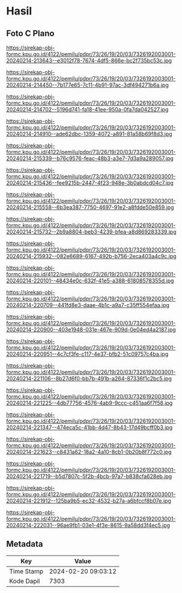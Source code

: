 # Hasil

## Foto C Plano

https://sirekap-obj-formc.kpu.go.id/4122/pemilu/pdpr/73/26/19/20/03/7326192003001-20240214-213643--e3012f78-7674-4df5-866e-bc2f735bc53c.jpg

https://sirekap-obj-formc.kpu.go.id/4122/pemilu/pdpr/73/26/19/20/03/7326192003001-20240214-214450--7b177e65-7c11-4b91-97ac-3df494271b6a.jpg

https://sirekap-obj-formc.kpu.go.id/4122/pemilu/pdpr/73/26/19/20/03/7326192003001-20240214-214702--5196d741-fa18-41ee-950a-0fa7da042527.jpg

https://sirekap-obj-formc.kpu.go.id/4122/pemilu/pdpr/73/26/19/20/03/7326192003001-20240214-214910--ade62dbc-1359-4072-a891-81a58b69f8d3.jpg

https://sirekap-obj-formc.kpu.go.id/4122/pemilu/pdpr/73/26/19/20/03/7326192003001-20240214-215339--b76c9576-feac-48b3-a3e7-7d3a9a289057.jpg

https://sirekap-obj-formc.kpu.go.id/4122/pemilu/pdpr/73/26/19/20/03/7326192003001-20240214-215436--fee9215b-2447-4f23-948e-3b0abdcd04c7.jpg

https://sirekap-obj-formc.kpu.go.id/4122/pemilu/pdpr/73/26/19/20/03/7326192003001-20240214-215558--6b3ea387-7750-4697-91e2-a8fdde50e859.jpg

https://sirekap-obj-formc.kpu.go.id/4122/pemilu/pdpr/73/26/19/20/03/7326192003001-20240214-215732--2b9a8804-beb3-4239-bfea-a8d869283339.jpg

https://sirekap-obj-formc.kpu.go.id/4122/pemilu/pdpr/73/26/19/20/03/7326192003001-20240214-215932--082e6689-6167-492b-b756-2eca403a4c9c.jpg

https://sirekap-obj-formc.kpu.go.id/4122/pemilu/pdpr/73/26/19/20/03/7326192003001-20240214-220101--48434e0c-632f-41e5-a388-61808578355d.jpg

https://sirekap-obj-formc.kpu.go.id/4122/pemilu/pdpr/73/26/19/20/03/7326192003001-20240214-220709--441fd8e3-daae-4b1c-a9a7-c35ff554efaa.jpg

https://sirekap-obj-formc.kpu.go.id/4122/pemilu/pdpr/73/26/19/20/03/7326192003001-20240214-220900--403e1948-031e-467e-909d-0e04ed4a2187.jpg

https://sirekap-obj-formc.kpu.go.id/4122/pemilu/pdpr/73/26/19/20/03/7326192003001-20240214-220951--4c7cf3fe-c117-4e37-bfb2-51c09757c4ba.jpg

https://sirekap-obj-formc.kpu.go.id/4122/pemilu/pdpr/73/26/19/20/03/7326192003001-20240214-221106--8b27d6f0-bb7b-491b-a264-87336f1c2bc5.jpg

https://sirekap-obj-formc.kpu.go.id/4122/pemilu/pdpr/73/26/19/20/03/7326192003001-20240214-221225--4db77756-4576-4ab9-9ccc-c451aa6f7f58.jpg

https://sirekap-obj-formc.kpu.go.id/4122/pemilu/pdpr/73/26/19/20/03/7326192003001-20240214-221347--474eca5c-41bb-4d47-8b43-17d49bcff0b3.jpg

https://sirekap-obj-formc.kpu.go.id/4122/pemilu/pdpr/73/26/19/20/03/7326192003001-20240214-221623--c8431a62-18a2-4a10-8cb1-0b20b8f772c0.jpg

https://sirekap-obj-formc.kpu.go.id/4122/pemilu/pdpr/73/26/19/20/03/7326192003001-20240214-221719--b5d7807c-5f2b-4bcb-97a7-b838cfa628eb.jpg

https://sirekap-obj-formc.kpu.go.id/4122/pemilu/pdpr/73/26/19/20/03/7326192003001-20240214-221912--125ba9b5-ec32-4532-b27a-a6bfccf8b07e.jpg

https://sirekap-obj-formc.kpu.go.id/4122/pemilu/pdpr/73/26/19/20/03/7326192003001-20240214-222031--96ae9fb1-03e1-4f3e-8615-9a58dd3f4ec5.jpg


## Metadata

| Key        | Value               |
| ---------- | ------------------- |
| Time Stamp | 2024-02-20 09:03:12 |
| Kode Dapil | 7303                |



